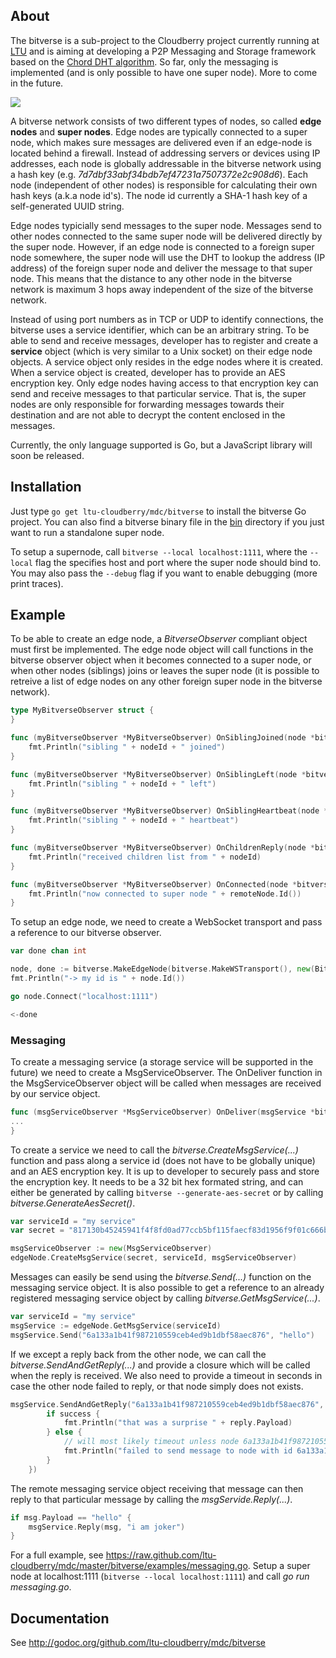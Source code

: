 ## About
The bitverse is a sub-project to the Cloudberry project currently running at [LTU](http://www.ltu.se) and is aiming at developing a P2P Messaging and Storage framework based on the [Chord DHT algorithm](http://pdos.csail.mit.edu/papers/chord:sigcomm01/chord_sigcomm.pdf). So far, only the messaging is implemented (and is only possible to have one super node). More to come in the future.

![](https://raw.github.com/ltu-cloudberry/mdc/master/bitverse/images/bitverse.png)

A bitverse network consists of two different types of nodes, so called **edge nodes** and **super nodes**. Edge nodes are typically connected to a super node, which makes sure messages are delivered even if an edge-node is located behind a firewall. Instead of addressing servers or devices using IP addresses, each node is globally addressable in the bitverse network using a hash key (e.g. *7d7dbf33abf34bdb7ef47231a7507372e2c908d6*). Each node (independent of other nodes) is responsible for calculating their own hash keys (a.k.a node id's). The node id currently a SHA-1 hash key of a self-generated UUID string.

Edge nodes typicially send messages to the super node. Messages send to other nodes connected to the same super node will be delivered directly by the super node. However, if an edge node is connected to a foreign super node somewhere, the super node will use the DHT to lookup the address (IP address) of the foreign super node and deliver the message to that super node. This means that the distance to any other node in the bitverse network is maximum 3 hops away independent of the size of the bitverse network.

Instead of using port numbers as in TCP or UDP to identify connections, the bitverse uses a service identifier, which can be an arbitrary string. To be able to send and receive messages, developer has to register and create a **service** object (which is very similar to a Unix socket) on their edge node objects. A service object only resides in the edge nodes where it is created. When a service object is created, developer has to provide an AES encryption key. Only edge nodes having access to that encryption key can send and receive messages to that particular service. That is, the super nodes are only responsible for forwarding messages towards their destination and are not able to decrypt the content enclosed in the messages.     

Currently, the only language supported is Go, but a JavaScript library will soon be released. 

## Installation
Just type `go get ltu-cloudberry/mdc/bitverse` to install the bitverse Go project. You can also find a bitverse binary file in the [bin](https://github.com/ltu-cloudberry/mdc/tree/master/bitverse/bin) directory if you just want to run a standalone super node. 

To setup a supernode, call `bitverse --local localhost:1111`, where the `--local` flag the specifies host and port where the super node should bind to. You may also pass the `--debug` flag if you want to enable debugging (more print traces).

## Example
To be able to create an edge node, a *BitverseObserver* compliant object must first be implemented. The edge node object will call functions in the bitverse observer object when it becomes connected to a super node, or when other nodes (siblings) joins or leaves the super node (it is possible to retreive a list of edge nodes on any other foreign super node in the bitverse network).   

```go
type MyBitverseObserver struct {
}

func (myBitverseObserver *MyBitverseObserver) OnSiblingJoined(node *bitverse.EdgeNode, nodeId string) {
	fmt.Println("sibling " + nodeId + " joined")
}

func (myBitverseObserver *MyBitverseObserver) OnSiblingLeft(node *bitverse.EdgeNode, nodeId string) {
	fmt.Println("sibling " + nodeId + " left")
}

func (myBitverseObserver *MyBitverseObserver) OnSiblingHeartbeat(node *bitverse.EdgeNode, nodeId string) {
	fmt.Println("sibling " + nodeId + " heartbeat")
}

func (myBitverseObserver *MyBitverseObserver) OnChildrenReply(node *bitverse.EdgeNode, nodeId string, children []string) {
	fmt.Println("received children list from " + nodeId)
}

func (myBitverseObserver *MyBitverseObserver) OnConnected(node *bitverse.EdgeNode, remoteNode *bitverse.RemoteNode) {
	fmt.Println("now connected to super node " + remoteNode.Id())
}
```

To setup an edge node, we need to create a WebSocket transport and pass a reference to our bitverse observer.

```go
var done chan int

node, done := bitverse.MakeEdgeNode(bitverse.MakeWSTransport(), new(BitverseObserver))
fmt.Println("-> my id is " + node.Id())

go node.Connect("localhost:1111")

<-done
```

### Messaging

To create a messaging service (a storage service will be supported in the future) we need to create a MsgServiceObserver. The OnDeliver function in the MsgServiceObserver object will be called when messages are received by our service object.

```go
func (msgServiceObserver *MsgServiceObserver) OnDeliver(msgService *bitverse.MsgService, msg *bitverse.Msg) {
...	
}
```

To create a service we need to call the *bitverse.CreateMsgService(...)* function and pass along a service id (does not have to be globally unique) and an AES encryption key. It is up to developer to securely pass and store the encryption key. It needs to be a 32 bit hex formated string, and can either be generated by calling `bitverse --generate-aes-secret` or by calling *bitverse.GenerateAesSecret()*.

```go
var serviceId = "my service"
var secret = "817130b45245941f4f8fd0ad77ccb5bf115faecf83d1956f9f01c666b9f35f6e"

msgServiceObserver := new(MsgServiceObserver)
edgeNode.CreateMsgService(secret, serviceId, msgServiceObserver)
```

Messages can easily be send using the *bitverse.Send(...)* function on the messaging service object. It is also possible to get a reference to an already registered messaging service object by calling *bitverse.GetMsgService(...)*. 

```go
var serviceId = "my service"
msgService := edgeNode.GetMsgService(serviceId)
msgService.Send("6a133a1b41f987210559ceb4ed9b1dbf58aec876", "hello")

```

If we except a reply back from the other node, we can call the *bitverse.SendAndGetReply(...)* and provide a closure which will be called when the reply is received. We also need to provide a timeout in seconds in case the other node failed to reply, or that node simply does not exists.

```go
msgService.SendAndGetReply("6a133a1b41f987210559ceb4ed9b1dbf58aec876", "hello", 10, func(success bool, reply *bitverse.Msg) {
		if success {
			fmt.Println("that was a surprise " + reply.Payload)
		} else {
			// will most likely timeout unless node 6a133a1b41f987210559ceb4ed9b1dbf58aec876 is online
			fmt.Println("failed to send message to node with id 6a133a1b41f987210559ceb4ed9b1dbf58aec876")
		}
	})
```

The remote messaging service object receiving that message can then reply to that particular message by calling the *msgServide.Reply(...)*.

```go
if msg.Payload == "hello" {
	msgService.Reply(msg, "i am joker")
}
```

For a full example, see https://raw.github.com/ltu-cloudberry/mdc/master/bitverse/examples/messaging.go. Setup a super node at localhost:1111 (`bitverse --local localhost:1111`) and call *go run messaging.go*. 

## Documentation
See http://godoc.org/github.com/ltu-cloudberry/mdc/bitverse
